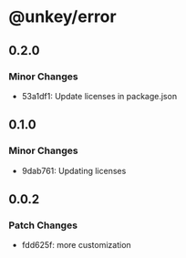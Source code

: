 # @unkey/error

## 0.2.0

### Minor Changes

- 53a1df1: Update licenses in package.json

## 0.1.0

### Minor Changes

- 9dab761: Updating licenses

## 0.0.2

### Patch Changes

- fdd625f: more customization
